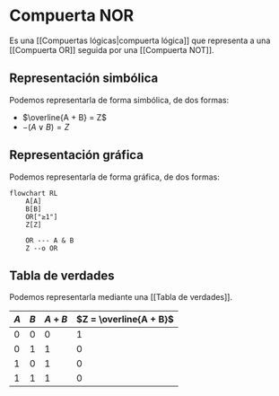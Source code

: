 # Compuerta NOR

Es una [[Compuertas lógicas|compuerta lógica]] que representa a una [[Compuerta OR]] seguida por una [[Compuerta NOT]].

## Representación simbólica

Podemos representarla de forma simbólica, de dos formas:

- $\overline{A + B} = Z$
- $-(A \lor B) = Z$

## Representación gráfica

Podemos representarla de forma gráfica, de dos formas:

```mermaid
flowchart RL
    A[A]
    B[B]
    OR["≥1"]
    Z[Z]

    OR --- A & B
    Z --o OR
```

## Tabla de verdades

Podemos representarla mediante una [[Tabla de verdades]].

| $A$ | $B$ | $A + B$ | $Z = \overline{A + B}$ |
| --- | --- | ------- | ---------------------- |
| 0   | 0   | 0       | 1                      |
| 0   | 1   | 1       | 0                      |
| 1   | 0   | 1       | 0                      |
| 1   | 1   | 1       | 0                      |
